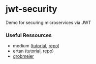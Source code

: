 # jwt-security
Demo for securing microservices via JWT

### Useful Ressources
* medium ([tutorial](https://medium.com/@xoor/jwt-authentication-service-44658409e12c), [repo](https://github.com/murraco/spring-boot-jwt/blob/master/src/main/java/murraco/security/JwtTokenFilter.java))
* ertan ([tutorial](https://ertan-toker.de/spring-boot-spring-security-jwt-token/), [repo](https://github.com/derMacon/spring-jwt-demo/blob/main/token-generator/src/main/java/com/dermacon/tokengenerator/repository/AccountRepository.java))
* [grobmeier](https://grobmeier.solutions/de/spring-security-5-jwt-basic-auth.html)
